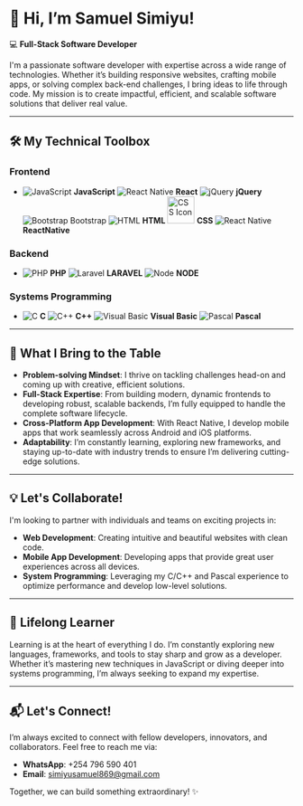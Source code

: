 # 👋 Hi, I’m **Samuel Simiyu**!

💻 **Full-Stack Software Developer** 

I'm a passionate software developer with expertise across a wide range of technologies. Whether it’s building responsive websites, crafting mobile apps, or solving complex back-end challenges, I bring ideas to life through code. My mission is to create impactful, efficient, and scalable software solutions that deliver real value.

---

## 🛠️ **My Technical Toolbox**

### Frontend
- ![JavaScript](https://img.icons8.com/color/48/000000/javascript.png) **JavaScript** ![React Native](https://img.icons8.com/color/48/000000/react-native.png) **React** ![jQuery](https://img.icons8.com/ios/58/000000/jquery.png) **jQuery** ![Bootstrap](https://img.icons8.com/color/48/000000/bootstrap.png) Bootstrap ![HTML](https://img.icons8.com/color/48/000000/html-5.png) **HTML**  <img src="https://img.icons8.com/color/48/000000/css3.png" alt="CSS Icon" width="48" height="48"> **CSS** ![React Native](https://img.icons8.com/color/48/000000/react-native.png) **ReactNative**

### Backend
- ![PHP](https://img.icons8.com/color/48/000000/php.png) **PHP** ![Laravel](https://img.icons8.com/ios/50/000000/laravel.png) **LARAVEL** ![Node](https://img.icons8.com/ios/50/000000/node.png) **NODE**

### Systems Programming
- ![C](https://img.icons8.com/color/48/000000/c-programming.png) **C**  ![C++](https://img.icons8.com/color/48/000000/c-plus-plus-logo.png) **C++** ![Visual Basic](https://img.icons8.com/ios/48/000000/visual-basic.png) **Visual Basic** ![Pascal](https://img.icons8.com/color/48/000000/source-code.png) **Pascal**


---

## 🚀 **What I Bring to the Table**

- **Problem-solving Mindset**: I thrive on tackling challenges head-on and coming up with creative, efficient solutions.  
- **Full-Stack Expertise**: From building modern, dynamic frontends to developing robust, scalable backends, I’m fully equipped to handle the complete software lifecycle.  
- **Cross-Platform App Development**: With React Native, I develop mobile apps that work seamlessly across Android and iOS platforms.  
- **Adaptability**: I’m constantly learning, exploring new frameworks, and staying up-to-date with industry trends to ensure I’m delivering cutting-edge solutions.

---

## 💡 **Let's Collaborate!**

I'm looking to partner with individuals and teams on exciting projects in:

- **Web Development**: Creating intuitive and beautiful websites with clean code.  
- **Mobile App Development**: Developing apps that provide great user experiences across all devices.  
- **System Programming**: Leveraging my C/C++ and Pascal experience to optimize performance and develop low-level solutions.

---

## 🌱 **Lifelong Learner**

Learning is at the heart of everything I do. I’m constantly exploring new languages, frameworks, and tools to stay sharp and grow as a developer. Whether it’s mastering new techniques in JavaScript or diving deeper into systems programming, I’m always seeking to expand my expertise.

---

## 📬 **Let's Connect!**

I’m always excited to connect with fellow developers, innovators, and collaborators. Feel free to reach me via:

- **WhatsApp**: +254 796 590 401  
- **Email**: simiyusamuel869@gmail.com  

Together, we can build something extraordinary! ✨

